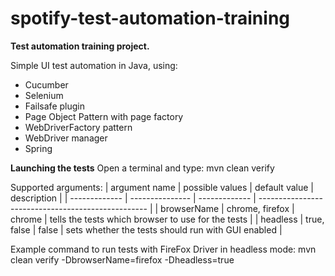 # spotify-test-automation-training

**Test automation training project.**

Simple UI test automation in Java, using:
- Cucumber
- Selenium
- Failsafe plugin
- Page Object Pattern with page factory
- WebDriverFactory pattern
- WebDriver manager
- Spring

**Launching the tests**
Open a terminal and type:
mvn clean verify

Supported arguments:
| argument name | possible values | default value | description                                        |
| ------------- | --------------- | ------------- | -------------------------------------------------- |
| browserName   | chrome, firefox | chrome        | tells the tests which browser to use for the tests |
| headless      | true, false     | false         | sets whether the tests should run with GUI enabled |

Example command to run tests with FireFox Driver in headless mode:
mvn clean verify -DbrowserName=firefox -Dheadless=true